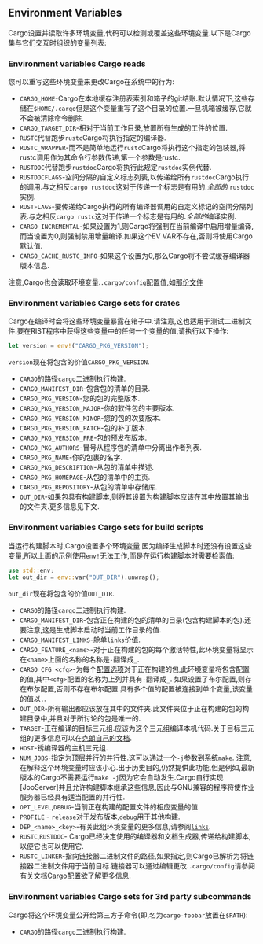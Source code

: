 ## Environment Variables

Cargo设置并读取许多环境变量,代码可以检测或覆盖这些环境变量.以下是Cargo集与它们交互时组织的变量列表:

### Environment variables Cargo reads

您可以重写这些环境变量来更改Cargo在系统中的行为:

-   `CARGO_HOME`-Cargo在本地缓存注册表索引和箱子的git结账.默认情况下,这些存储在`$HOME/.cargo`但是这个变量重写了这个目录的位置.一旦机箱被缓存,它就不会被清除命令删除.
-   `CARGO_TARGET_DIR`-相对于当前工作目录,放置所有生成的工件的位置.
-   `RUSTC`代替跑步`rustc`Cargo将执行指定的编译器.
-   `RUSTC_WRAPPER`-而不是简单地运行`rustc`Cargo将执行这个指定的包装器,将rustc调用作为其命令行参数传递,第一个参数是rustc.
-   `RUSTDOC`代替跑步`rustdoc`Cargo将执行此规定`rustdoc`实例代替.
-   `RUSTDOCFLAGS`-空间分隔的自定义标志列表,以传递给所有`rustdoc`Cargo执行的调用.与之相反`cargo rustdoc`这对于传递一个标志是有用的.*全部的* `rustdoc`实例.
-   `RUSTFLAGS`-要传递给Cargo执行的所有编译器调用的自定义标记的空间分隔列表.与之相反`cargo rustc`这对于传递一个标志是有用的.*全部的*编译实例.
-   `CARGO_INCREMENTAL`-如果设置为1,则Cargo将强制在当前编译中启用增量编译,而当设置为0,则强制禁用增量编译.如果这个EV VAR不存在,否则将使用Cargo默认值.
-   `CARGO_CACHE_RUSTC_INFO`-如果这个设置为0,那么Cargo将不尝试缓存编译器版本信息.

注意,Cargo也会读取环境变量.`.cargo/config`配置值,如[那份文件][config-env]

[config-env]: reference/config.md#environment-variables

### Environment variables Cargo sets for crates

Cargo在编译时会将这些环境变量暴露在箱子中.请注意,这也适用于测试二进制文件.要在RIST程序中获得这些变量中的任何一个变量的值,请执行以下操作:

```rust
let version = env!("CARGO_PKG_VERSION");
```

`version`现在将包含的价值`CARGO_PKG_VERSION`.

-   `CARGO`的路径`cargo`二进制执行构建.
-   `CARGO_MANIFEST_DIR`-包含包的清单的目录.
-   `CARGO_PKG_VERSION`-您的包的完整版本.
-   `CARGO_PKG_VERSION_MAJOR`-你的软件包的主要版本.
-   `CARGO_PKG_VERSION_MINOR`-您的包的次要版本.
-   `CARGO_PKG_VERSION_PATCH`-包的补丁版本.
-   `CARGO_PKG_VERSION_PRE`-包的预发布版本.
-   `CARGO_PKG_AUTHORS`-冒号从程序包的清单中分离出作者列表.
-   `CARGO_PKG_NAME`-你的包裹的名字.
-   `CARGO_PKG_DESCRIPTION`-从包的清单中描述.
-   `CARGO_PKG_HOMEPAGE`-从包的清单中的主页.
-   `CARGO_PKG_REPOSITORY`-从包的清单中存储库.
-   `OUT_DIR`-如果包具有构建脚本,则将其设置为构建脚本应该在其中放置其输出的文件夹.更多信息见下文.

### Environment variables Cargo sets for build scripts

当运行构建脚本时,Cargo设置多个环境变量.因为编译生成脚本时还没有设置这些变量,所以上面的示例使用`env!`无法工作,而是在运行构建脚本时需要检索值:

```rust
use std::env;
let out_dir = env::var("OUT_DIR").unwrap();
```

`out_dir`现在将包含的价值`OUT_DIR`.

-   `CARGO`的路径`cargo`二进制执行构建.
-   `CARGO_MANIFEST_DIR`-包含正在构建的包的清单的目录(包含构建脚本的包).还要注意,这是生成脚本启动时当前工作目录的值.
-   `CARGO_MANIFEST_LINKS`-舱单`links`价值.
-   `CARGO_FEATURE_<name>`-对于正在构建的包的每个激活特性,此环境变量将显示在`<name>`上面的名称的名称是`-`翻译成`_`.
-   `CARGO_CFG_<cfg>`-为每个[配置选项][configuration]对于正在构建的包,此环境变量将包含配置的值,其中`<cfg>`配置的名称为上列并具有`-`翻译成`_`.                     如果设置了布尔配置,则存在布尔配置,否则不存在布尔配置.具有多个值的配置被连接到单个变量,该变量的值以`,`.
-   `OUT_DIR`-所有输出都应该放在其中的文件夹.此文件夹位于正在构建的包的构建目录中,并且对于所讨论的包是唯一的.
-   `TARGET`-正在编译的目标三元组.应该为这个三元组编译本机代码.关于目标三元组的更多信息可以在[克朗自己的文档][clang].
-   `HOST`-锈编译器的主机三元组.
-   `NUM_JOBS`-指定为顶层并行的并行性.这可以通过一个`-j`参数到系统`make`. 注意,在解释这个环境变量时应该小心.出于历史目的,仍然提供此功能,但是例如,最新版本的Cargo不需要运行`make
                 -j`因为它会自动发生.Cargo自行实现[JooServer]并且允许构建脚本继承这些信息,因此与GNU兼容的程序将使作业服务器已经具有适当配置的并行性.
-   `OPT_LEVEL`,`DEBUG`-当前正在构建的配置文件的相应变量的值.
-   `PROFILE` - `release`对于发布版本,`debug`用于其他构建.
-   `DEP_<name>_<key>`-有关此组环境变量的更多信息,请参阅[`links`][links].
-   `RUSTC`,`RUSTDOC`- Cargo已经决定使用的编译器和文档生成器,传递给构建脚本,以便它也可以使用它.
-   `RUSTC_LINKER`-指向链接器二进制文件的路径,如果指定,则Cargo已解析为将链接器二进制文件用于当前目标.链接器可以通过编辑更改.`.cargo/config`请参阅有关文档[Cargo配置][cargo-config]欲了解更多信息.

[links]: reference/build-scripts.md#the-links-manifest-key

[configuration]: https://doc.rust-lang.org/reference/attributes.md#conditional-compilation

[clang]: http://clang.llvm.org/docs/CrossCompilation.md#target-triple

[jobserver]: https://www.gnu.org/software/make/manual/html_node/Job-Slots.md

[cargo-config]: reference/config.md

### Environment variables Cargo sets for 3rd party subcommands

Cargo将这个环境变量公开给第三方子命令(即,名为`cargo-foobar`放置在`$PATH`):

-   `CARGO`的路径`cargo`二进制执行构建.
